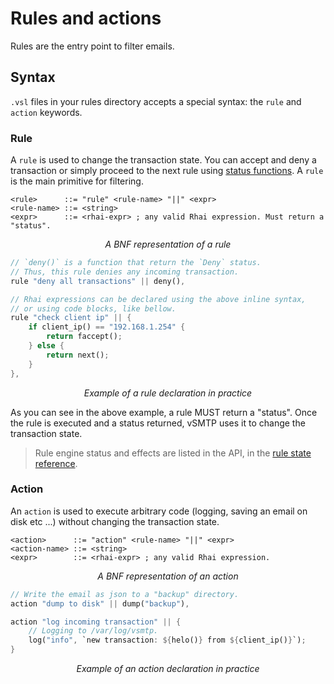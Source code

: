 # Rules and actions

Rules are the entry point to filter emails.

## Syntax

`.vsl` files in your rules directory accepts a special syntax: the `rule` and `action` keywords.

### Rule

A `rule` is used to change the transaction state. You can accept and deny a transaction or simply proceed to the next rule using [status functions](./stages.md). A `rule` is the main primitive for filtering.

```bnf
<rule>      ::= "rule" <rule-name> "||" <expr>
<rule-name> ::= <string>
<expr>      ::= <rhai-expr> ; any valid Rhai expression. Must return a "status".
```
<p style="text-align: center;"> <i>A BNF representation of a rule</i> </p>

```rust
// `deny()` is a function that return the `Deny` status.
// Thus, this rule denies any incoming transaction.
rule "deny all transactions" || deny(),

// Rhai expressions can be declared using the above inline syntax,
// or using code blocks, like bellow.
rule "check client ip" || {
    if client_ip() == "192.168.1.254" {
        return faccept();
    } else {
        return next();
    }
},
```
<p style="text-align: center;"> <i>Example of a rule declaration in practice</i> </p>

As you can see in the above example, a rule MUST return a "status". Once the rule is executed and a status returned, vSMTP uses it to change the transaction state.

> Rule engine status and effects are listed in the API, in the [rule state reference](../ref/vSL/api/fn::global::rule_state.md).

### Action

An `action` is used to execute arbitrary code (logging, saving an email on disk etc ...) without changing the transaction state.

```bnf
<action>      ::= "action" <rule-name> "||" <expr>
<action-name> ::= <string>
<expr>        ::= <rhai-expr> ; any valid Rhai expression.
```
<p style="text-align: center;"> <i>A BNF representation of an action</i> </p>


```rust
// Write the email as json to a "backup" directory.
action "dump to disk" || dump("backup"),

action "log incoming transaction" || {
    // Logging to /var/log/vsmtp.
    log("info", `new transaction: ${helo()} from ${client_ip()}`);
}
```
<p style="text-align: center;"> <i>Example of an action declaration in practice</i> </p>

